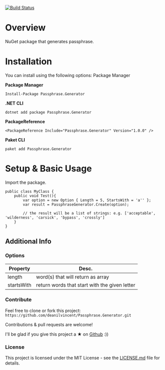 ﻿[![Build Status](https://dev.azure.com/dv-github-repos/generate-passphrase/_apis/build/status/deanilvincent.generate-passphrase?branchName=main)](https://dev.azure.com/dv-github-repos/generate-passphrase/_build/latest?definitionId=7&branchName=main)

# Overview

NuGet package that generates passphrase.

# Installation

You can install using the following options: Package Manager

**Package Manager**
```
Install-Package Passphrase.Generator
```
**.NET CLI**
```
dotnet add package Passphrase.Generator
```
**PackageReference**
```
<PackageReference Include="Passphrase.Generator" Version="1.0.0" />
```
**Paket CLI**
```
paket add Passphrase.Generator
```

# Setup & Basic Usage
Import the package.
```
public class MyClass {
    public void Test(){
        var option = new Option { Length = 5, StartsWith = 'a'' };
        var result = PassphraseGenerator.Create(option);
        
        // the result will be a list of strings: e.g. ['acceptable', 'wilderness', 'carsick', 'bypass', 'crossly']
    }
}
```

## Additional Info

### Options

| Property   | Desc.                                          |
| ---------- | ---------------------------------------------- |
| length     | word(s) that will return as array              |
| startsWith | return words that start with the given letter |

### Contribute

Feel free to clone or fork this project: `https://github.com/deanilvincent/Passphrase.Generator.git`

Contributions & pull requests are welcome!

I'll be glad if you give this project a ★ on [Github](https://github.com/deanilvincent/Passphrase.Generator) :))

### License

This project is licensed under the MIT License - see the [LICENSE.md](https://github.com/deanilvincent/Passphrase.Generator/blob/master/LICENSE) file for details.

